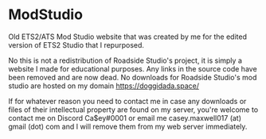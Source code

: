 # ModStudio
Old ETS2/ATS Mod Studio website that was created by me for the edited version of ETS2 Studio that I repurposed.

No this is not a redistribution of Roadside Studio's project, it is simply a website I made for educational purposes. Any links in the source code have been removed and are now dead. No downloads for Roadside Studio's mod studio are hosted on my domain https://doggidada.space/

If for whatever reason you need to contact me in case any downloads or files of their intellectual property are found on my server, you're welcome to contact me on Discord Ca$ey#0001 or email me casey.maxwell017 (at) gmail (dot) com and I will remove them from my web server immediately.
